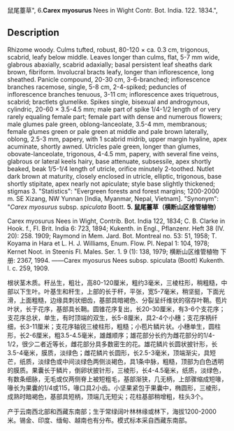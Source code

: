 鼠尾薹草",
6.**Carex myosurus** Nees in Wight Contr. Bot. India. 122. 1834.",

## Description
Rhizome woody. Culms tufted, robust, 80-120 × ca. 0.3 cm, trigonous, scabrid, leafy below middle. Leaves longer than culms, flat, 5-7 mm wide, glabrous abaxially, scabrid adaxially; basal persistent leaf sheaths dark brown, fibriform. Involucral bracts leafy, longer than inflorescence, long sheathed. Panicle compound, 20-30 cm, 3-6-branched; inflorescence branches racemose, single, 5-8 cm, 2-4-spiked; peduncles of inflorescence branches tenuous, 3-11 cm; inflorescence axes triquetrous, scabrid; bractlets glumelike. Spikes single, bisexual and androgynous, cylindric, 20-60 × 3.5-4.5 mm; male part of spike 1/4-1/2 length of or very rarely equaling female part; female part with dense and numerous flowers; male glumes pale green, oblong-lanceolate, 3.5-4 mm, membranous; female glumes green or pale green at middle and pale brown laterally, oblong, 2.5-3 mm, papery, with 1 scabrid midrib, upper margin hyaline, apex acuminate, shortly awned. Utricles pale green, longer than glumes, obovate-lanceolate, trigonous, 4-4.5 mm, papery, with several fine veins, glabrous or lateral keels hairy, base attenuate, subsessile, apex shortly beaked, beak 1/5-1/4 length of utricle, orifice minutely 2-toothed. Nutlet dark brown at maturity, closely enclosed in utricle, elliptic, trigonous, base shortly stipitate, apex nearly not apiculate; style base slightly thickened; stigmas 3.
  "Statistics": "Evergreen forests and forest margins; 1200-2000 m. SE Xizang, NW Yunnan [India, Myanmar, Nepal, Vietnam].
  "Synonym": "*Carex myosurus* subsp. *spiculata* Boott.
**5. 鼠尾薹草（横断山区维管植物）**

Carex myosurus Nees in Wight, Contrib. Bot. India 122, 1834; C. B. Clarke in Hook. f., Fl. Brit. India 6: 723, 1894; Kukenth. in Engl., Pflanzenr. Heft 38 (IV. 20): 258. 1909; Raymond in Mem. Jard. Bot. Montreal no. 53: 51, 1958; T. Koyama in Hara et L. H. J. Williams, Enum. Flow. Pl. Nepal 1: 104, 1978; Kernet Noot. in Steenis Fl. Males. Ser. 1. 9 (1): 138, 1979; 横断山区维管植物 下册: 2367, 1994. ——Carex myosurus Nees subsp. spiculata (Boott) Kukenth. l. c. 259, 1909.

根状茎木质。秆丛生，粗壮，高80-120厘米，粗约3毫米，三棱柱形，稍粗糙，中部以下生叶。叶基生和秆生，上部的长于秆，平张，宽5-7毫米，稍坚挺，下面光滑，上面粗糙，边缘具刺状细齿，基部具暗褐色、分裂呈纤维状的宿存叶鞘。苞片叶状，长于花序，基部具长鞘。圆锥花序复出，长20-30厘米，有3-6个支花序；支花序总状，单生，有时顶端的双生，长5-8厘米，具2-4个小穗；支花序柄纤细，长3-11厘米；支花序轴锐三棱柱形，粗糙；小苞片鳞片状。小穗单生，圆柱形，长2-6厘米，粗3.5-4.5毫米，雄雌顺序；雄花部分长约为雌花部分的1/4-1/2，很少二者近等长，雌花部分具多数密生的花。雄花鳞片长圆状披针形，长3.5-4毫米，膜质，淡绿色；雌花鳞片长圆形，长2.5-3毫米，顶端渐尖，具短芒，纸质，淡绿色或中间淡绿色两侧淡褐色，具1条中脉，粗糙，顶部为白色透明的膜质。果囊长于鳞片，倒卵状披针形，三棱形，长4-4.5毫米，纸质，淡绿色，有数条细脉，无毛或仅两侧脊上被短粗毛，基部渐狭，几无柄，上部骤缩成短喙，喙长为果囊的1/4或115，喙口具2小齿。小坚果紧包于果囊中，椭圆形，三棱形，成熟时暗褐色，基部具短柄，顶端几无短尖；花柱基部稍增粗，柱头3个。

产于云南西北部和西藏东南部；生于常绿阔叶林林缘或林下，海拔1200-2000米。锡金、印度、缅甸、越南也有分布。模式标本采自西藏东南部。

